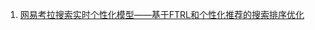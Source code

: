 1. [网易考拉搜索实时个性化模型——基于FTRL和个性化推荐的搜索排序优化](https://sq.163yun.com/blog/article/195973480896643072?tag=M_tg_182_67)
